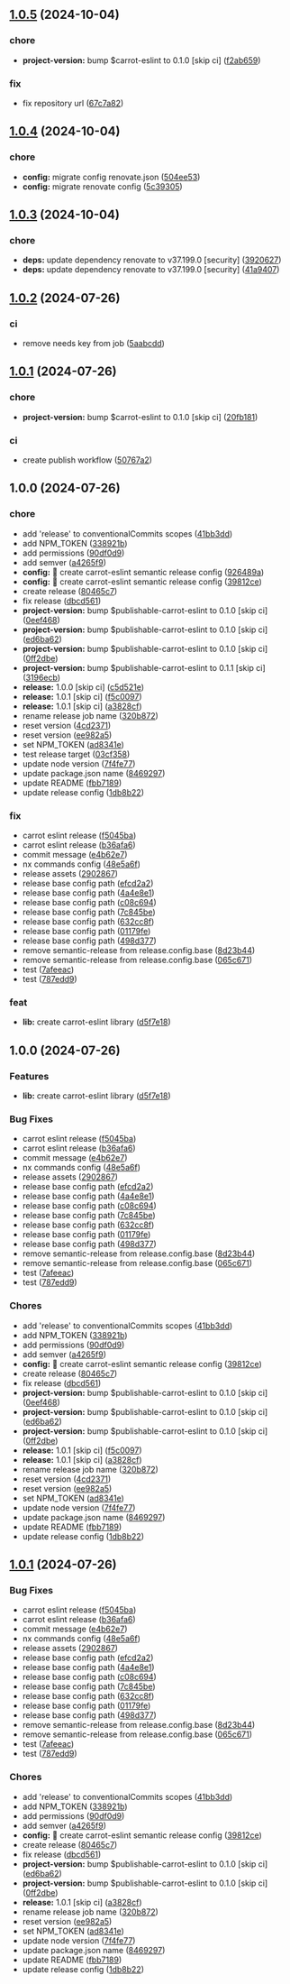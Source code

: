 ## [1.0.5](https://github.com/carrot-foundation/middle-earth/compare/v1.0.4...v1.0.5) (2024-10-04)


### chore

* **project-version:** bump $carrot-eslint to 0.1.0 [skip ci] ([f2ab659](https://github.com/carrot-foundation/middle-earth/commit/f2ab65904291debda3d1cb2e32d43c51b766cd8f))


### fix

* fix repository url ([67c7a82](https://github.com/carrot-foundation/middle-earth/commit/67c7a824fbe409877c2e693749a64ef5f67d600d))

## [1.0.4](https://github.com/carrot-foundation/middle-earth/compare/v1.0.3...v1.0.4) (2024-10-04)


### chore

* **config:** migrate config renovate.json ([504ee53](https://github.com/carrot-foundation/middle-earth/commit/504ee53ebe2a6d10fb34f4aeb63f189f25c6b0ec))
* **config:** migrate renovate config ([5c39305](https://github.com/carrot-foundation/middle-earth/commit/5c393051bea2f51b6afe931bc3ea4106cca156fc))

## [1.0.3](https://github.com/carrot-foundation/middle-earth/compare/v1.0.2...v1.0.3) (2024-10-04)


### chore

* **deps:** update dependency renovate to v37.199.0 [security] ([3920627](https://github.com/carrot-foundation/middle-earth/commit/39206272578a985cd0c4b2f89798ece1010d7fe3))
* **deps:** update dependency renovate to v37.199.0 [security] ([41a9407](https://github.com/carrot-foundation/middle-earth/commit/41a9407ef95f8113a0098468c1797981ac0029c3))

## [1.0.2](https://github.com/carrot-foundation/middle-earth/compare/v1.0.1...v1.0.2) (2024-07-26)


### ci

* remove needs key from job ([5aabcdd](https://github.com/carrot-foundation/middle-earth/commit/5aabcdd5d099b779402ca3462ac11935063c0254))

## [1.0.1](https://github.com/carrot-foundation/middle-earth/compare/v1.0.0...v1.0.1) (2024-07-26)


### chore

* **project-version:** bump $carrot-eslint to 0.1.0 [skip ci] ([20fb181](https://github.com/carrot-foundation/middle-earth/commit/20fb181fe600cf2edf6d4b8416d18163a1d7d7a7))


### ci

* create publish workflow ([50767a2](https://github.com/carrot-foundation/middle-earth/commit/50767a2fa7ef75b1b747aeacf769044ba1eb695c))

## 1.0.0 (2024-07-26)


### chore

* add 'release' to conventionalCommits scopes ([41bb3dd](https://github.com/carrot-foundation/middle-earth/commit/41bb3dd98a5300bfbf59a7f50405da32cd0d8c45))
* add NPM_TOKEN ([338921b](https://github.com/carrot-foundation/middle-earth/commit/338921bff9053690dfead14e8854f70950aa5759))
* add permissions ([90df0d9](https://github.com/carrot-foundation/middle-earth/commit/90df0d92701559b7e09440778a9c50ac519dbc7f))
* add semver ([a4265f9](https://github.com/carrot-foundation/middle-earth/commit/a4265f953bb7d6fd00e65cc1241cec4996ed5066))
* **config:** :hammer: create carrot-eslint semantic release config ([926489a](https://github.com/carrot-foundation/middle-earth/commit/926489afb2aeac850c99c0b05b3a5017da894287))
* **config:** :hammer: create carrot-eslint semantic release config ([39812ce](https://github.com/carrot-foundation/middle-earth/commit/39812cea09fb5628c000dc7adf26c5f14532e712))
* create release ([80465c7](https://github.com/carrot-foundation/middle-earth/commit/80465c71d60c514c4955094312116ad0343a2d4b))
* fix release ([dbcd561](https://github.com/carrot-foundation/middle-earth/commit/dbcd561f29e2b6c796c8f6c2f00a29805330e02b))
* **project-version:** bump $publishable-carrot-eslint to 0.1.0 [skip ci] ([0eef468](https://github.com/carrot-foundation/middle-earth/commit/0eef468cec6cc80481a0884e3f348b8a6ac15db6))
* **project-version:** bump $publishable-carrot-eslint to 0.1.0 [skip ci] ([ed6ba62](https://github.com/carrot-foundation/middle-earth/commit/ed6ba62955b6442f6955417ef0cf0588392ced67))
* **project-version:** bump $publishable-carrot-eslint to 0.1.0 [skip ci] ([0ff2dbe](https://github.com/carrot-foundation/middle-earth/commit/0ff2dbe2deab70a63e3dd094d58c3f498a47dfda))
* **project-version:** bump $publishable-carrot-eslint to 0.1.1 [skip ci] ([3196ecb](https://github.com/carrot-foundation/middle-earth/commit/3196ecb2d8fdf2c1b9b09408ead385a1f9d8ce1e))
* **release:** 1.0.0 [skip ci] ([c5d521e](https://github.com/carrot-foundation/middle-earth/commit/c5d521e530666f4bca902f36887b985ae070b792))
* **release:** 1.0.1 [skip ci] ([f5c0097](https://github.com/carrot-foundation/middle-earth/commit/f5c0097b1b7556f0e1ddb43f4f134cf0fda63646))
* **release:** 1.0.1 [skip ci] ([a3828cf](https://github.com/carrot-foundation/middle-earth/commit/a3828cf1c2e7a8fa4b02261b17a6a31f67abee28))
* rename release job name ([320b872](https://github.com/carrot-foundation/middle-earth/commit/320b87235888248e9cb1c5a41e8697666b70e53c))
* reset version ([4cd2371](https://github.com/carrot-foundation/middle-earth/commit/4cd2371a0b641a9b22566d54ccf871b31db1824c))
* reset version ([ee982a5](https://github.com/carrot-foundation/middle-earth/commit/ee982a5b77535d81167d47cbc14a40ce456676da))
* set NPM_TOKEN ([ad8341e](https://github.com/carrot-foundation/middle-earth/commit/ad8341e9fb7a9b02dfb299444d8529095c39e226))
* test release target ([03cf358](https://github.com/carrot-foundation/middle-earth/commit/03cf358f503c6557477316873fbca054dacfef5b))
* update node version ([7f4fe77](https://github.com/carrot-foundation/middle-earth/commit/7f4fe77344bbfbfc9a35ef4948e40f53303a1fc6))
* update package.json name ([8469297](https://github.com/carrot-foundation/middle-earth/commit/8469297a701c36caa98f652e23dcf869c219da0e))
* update README ([fbb7189](https://github.com/carrot-foundation/middle-earth/commit/fbb718921538077144c07e713f38a4349f06d8e1))
* update release config ([1db8b22](https://github.com/carrot-foundation/middle-earth/commit/1db8b22f7a0033942369b91152e749379ef547e3))


### fix

* carrot eslint release ([f5045ba](https://github.com/carrot-foundation/middle-earth/commit/f5045ba4d33b1bcd88a292393f7b9ddfa193d463))
* carrot eslint release ([b36afa6](https://github.com/carrot-foundation/middle-earth/commit/b36afa6120aceabe75764d516343a7d9adcda18c))
* commit message ([e4b62e7](https://github.com/carrot-foundation/middle-earth/commit/e4b62e79d09867749b085605009218e7b2e6c3e7))
* nx commands config ([48e5a6f](https://github.com/carrot-foundation/middle-earth/commit/48e5a6fef69803da376af0cd0834850468e9b71f))
* release assets ([2902867](https://github.com/carrot-foundation/middle-earth/commit/2902867000b8d0de58685029aae47b7541ba564f))
* release base config path ([efcd2a2](https://github.com/carrot-foundation/middle-earth/commit/efcd2a2404a76878e08807023d8be0f6e6c9529e))
* release base config path ([4a4e8e1](https://github.com/carrot-foundation/middle-earth/commit/4a4e8e100731f5475fa074ede651ee20c660c373))
* release base config path ([c08c694](https://github.com/carrot-foundation/middle-earth/commit/c08c694bcf2a37548127d56608d043fa0fc8f87d))
* release base config path ([7c845be](https://github.com/carrot-foundation/middle-earth/commit/7c845beef7968d74e2f8ea9c79bee16e48e70806))
* release base config path ([632cc8f](https://github.com/carrot-foundation/middle-earth/commit/632cc8f14e7061dd6b2fad2c7bc77c1e4956efd5))
* release base config path ([01179fe](https://github.com/carrot-foundation/middle-earth/commit/01179fee154382fa31ae470d603bf7317b7d709c))
* release base config path ([498d377](https://github.com/carrot-foundation/middle-earth/commit/498d37799b80cd699ed969fd3f30b39e02a73f8c))
* remove semantic-release from release.config.base ([8d23b44](https://github.com/carrot-foundation/middle-earth/commit/8d23b44f113ead9933f906ef0b774a89a39100d4))
* remove semantic-release from release.config.base ([065c671](https://github.com/carrot-foundation/middle-earth/commit/065c67182a2de35ccd899f1fcb539c31943b86b8))
* test ([7afeeac](https://github.com/carrot-foundation/middle-earth/commit/7afeeacecae38937c19d9f139489df676191501a))
* test ([787edd9](https://github.com/carrot-foundation/middle-earth/commit/787edd9733097458b9d37ff87d50a4496e32b3e5))


### feat

* **lib:** create carrot-eslint library ([d5f7e18](https://github.com/carrot-foundation/middle-earth/commit/d5f7e184933f3983bd8a08b41eb7ceb6013168e6))

## 1.0.0 (2024-07-26)


### Features

* **lib:** create carrot-eslint library ([d5f7e18](https://github.com/carrot-foundation/middle-earth/commit/d5f7e184933f3983bd8a08b41eb7ceb6013168e6))


### Bug Fixes

* carrot eslint release ([f5045ba](https://github.com/carrot-foundation/middle-earth/commit/f5045ba4d33b1bcd88a292393f7b9ddfa193d463))
* carrot eslint release ([b36afa6](https://github.com/carrot-foundation/middle-earth/commit/b36afa6120aceabe75764d516343a7d9adcda18c))
* commit message ([e4b62e7](https://github.com/carrot-foundation/middle-earth/commit/e4b62e79d09867749b085605009218e7b2e6c3e7))
* nx commands config ([48e5a6f](https://github.com/carrot-foundation/middle-earth/commit/48e5a6fef69803da376af0cd0834850468e9b71f))
* release assets ([2902867](https://github.com/carrot-foundation/middle-earth/commit/2902867000b8d0de58685029aae47b7541ba564f))
* release base config path ([efcd2a2](https://github.com/carrot-foundation/middle-earth/commit/efcd2a2404a76878e08807023d8be0f6e6c9529e))
* release base config path ([4a4e8e1](https://github.com/carrot-foundation/middle-earth/commit/4a4e8e100731f5475fa074ede651ee20c660c373))
* release base config path ([c08c694](https://github.com/carrot-foundation/middle-earth/commit/c08c694bcf2a37548127d56608d043fa0fc8f87d))
* release base config path ([7c845be](https://github.com/carrot-foundation/middle-earth/commit/7c845beef7968d74e2f8ea9c79bee16e48e70806))
* release base config path ([632cc8f](https://github.com/carrot-foundation/middle-earth/commit/632cc8f14e7061dd6b2fad2c7bc77c1e4956efd5))
* release base config path ([01179fe](https://github.com/carrot-foundation/middle-earth/commit/01179fee154382fa31ae470d603bf7317b7d709c))
* release base config path ([498d377](https://github.com/carrot-foundation/middle-earth/commit/498d37799b80cd699ed969fd3f30b39e02a73f8c))
* remove semantic-release from release.config.base ([8d23b44](https://github.com/carrot-foundation/middle-earth/commit/8d23b44f113ead9933f906ef0b774a89a39100d4))
* remove semantic-release from release.config.base ([065c671](https://github.com/carrot-foundation/middle-earth/commit/065c67182a2de35ccd899f1fcb539c31943b86b8))
* test ([7afeeac](https://github.com/carrot-foundation/middle-earth/commit/7afeeacecae38937c19d9f139489df676191501a))
* test ([787edd9](https://github.com/carrot-foundation/middle-earth/commit/787edd9733097458b9d37ff87d50a4496e32b3e5))


### Chores

* add 'release' to conventionalCommits scopes ([41bb3dd](https://github.com/carrot-foundation/middle-earth/commit/41bb3dd98a5300bfbf59a7f50405da32cd0d8c45))
* add NPM_TOKEN ([338921b](https://github.com/carrot-foundation/middle-earth/commit/338921bff9053690dfead14e8854f70950aa5759))
* add permissions ([90df0d9](https://github.com/carrot-foundation/middle-earth/commit/90df0d92701559b7e09440778a9c50ac519dbc7f))
* add semver ([a4265f9](https://github.com/carrot-foundation/middle-earth/commit/a4265f953bb7d6fd00e65cc1241cec4996ed5066))
* **config:** :hammer: create carrot-eslint semantic release config ([39812ce](https://github.com/carrot-foundation/middle-earth/commit/39812cea09fb5628c000dc7adf26c5f14532e712))
* create release ([80465c7](https://github.com/carrot-foundation/middle-earth/commit/80465c71d60c514c4955094312116ad0343a2d4b))
* fix release ([dbcd561](https://github.com/carrot-foundation/middle-earth/commit/dbcd561f29e2b6c796c8f6c2f00a29805330e02b))
* **project-version:** bump $publishable-carrot-eslint to 0.1.0 [skip ci] ([0eef468](https://github.com/carrot-foundation/middle-earth/commit/0eef468cec6cc80481a0884e3f348b8a6ac15db6))
* **project-version:** bump $publishable-carrot-eslint to 0.1.0 [skip ci] ([ed6ba62](https://github.com/carrot-foundation/middle-earth/commit/ed6ba62955b6442f6955417ef0cf0588392ced67))
* **project-version:** bump $publishable-carrot-eslint to 0.1.0 [skip ci] ([0ff2dbe](https://github.com/carrot-foundation/middle-earth/commit/0ff2dbe2deab70a63e3dd094d58c3f498a47dfda))
* **release:** 1.0.1 [skip ci] ([f5c0097](https://github.com/carrot-foundation/middle-earth/commit/f5c0097b1b7556f0e1ddb43f4f134cf0fda63646))
* **release:** 1.0.1 [skip ci] ([a3828cf](https://github.com/carrot-foundation/middle-earth/commit/a3828cf1c2e7a8fa4b02261b17a6a31f67abee28))
* rename release job name ([320b872](https://github.com/carrot-foundation/middle-earth/commit/320b87235888248e9cb1c5a41e8697666b70e53c))
* reset version ([4cd2371](https://github.com/carrot-foundation/middle-earth/commit/4cd2371a0b641a9b22566d54ccf871b31db1824c))
* reset version ([ee982a5](https://github.com/carrot-foundation/middle-earth/commit/ee982a5b77535d81167d47cbc14a40ce456676da))
* set NPM_TOKEN ([ad8341e](https://github.com/carrot-foundation/middle-earth/commit/ad8341e9fb7a9b02dfb299444d8529095c39e226))
* update node version ([7f4fe77](https://github.com/carrot-foundation/middle-earth/commit/7f4fe77344bbfbfc9a35ef4948e40f53303a1fc6))
* update package.json name ([8469297](https://github.com/carrot-foundation/middle-earth/commit/8469297a701c36caa98f652e23dcf869c219da0e))
* update README ([fbb7189](https://github.com/carrot-foundation/middle-earth/commit/fbb718921538077144c07e713f38a4349f06d8e1))
* update release config ([1db8b22](https://github.com/carrot-foundation/middle-earth/commit/1db8b22f7a0033942369b91152e749379ef547e3))

## [1.0.1](https://github.com/carrot-foundation/middle-earth/compare/v1.0.0...v1.0.1) (2024-07-26)


### Bug Fixes

* carrot eslint release ([f5045ba](https://github.com/carrot-foundation/middle-earth/commit/f5045ba4d33b1bcd88a292393f7b9ddfa193d463))
* carrot eslint release ([b36afa6](https://github.com/carrot-foundation/middle-earth/commit/b36afa6120aceabe75764d516343a7d9adcda18c))
* commit message ([e4b62e7](https://github.com/carrot-foundation/middle-earth/commit/e4b62e79d09867749b085605009218e7b2e6c3e7))
* nx commands config ([48e5a6f](https://github.com/carrot-foundation/middle-earth/commit/48e5a6fef69803da376af0cd0834850468e9b71f))
* release assets ([2902867](https://github.com/carrot-foundation/middle-earth/commit/2902867000b8d0de58685029aae47b7541ba564f))
* release base config path ([efcd2a2](https://github.com/carrot-foundation/middle-earth/commit/efcd2a2404a76878e08807023d8be0f6e6c9529e))
* release base config path ([4a4e8e1](https://github.com/carrot-foundation/middle-earth/commit/4a4e8e100731f5475fa074ede651ee20c660c373))
* release base config path ([c08c694](https://github.com/carrot-foundation/middle-earth/commit/c08c694bcf2a37548127d56608d043fa0fc8f87d))
* release base config path ([7c845be](https://github.com/carrot-foundation/middle-earth/commit/7c845beef7968d74e2f8ea9c79bee16e48e70806))
* release base config path ([632cc8f](https://github.com/carrot-foundation/middle-earth/commit/632cc8f14e7061dd6b2fad2c7bc77c1e4956efd5))
* release base config path ([01179fe](https://github.com/carrot-foundation/middle-earth/commit/01179fee154382fa31ae470d603bf7317b7d709c))
* release base config path ([498d377](https://github.com/carrot-foundation/middle-earth/commit/498d37799b80cd699ed969fd3f30b39e02a73f8c))
* remove semantic-release from release.config.base ([8d23b44](https://github.com/carrot-foundation/middle-earth/commit/8d23b44f113ead9933f906ef0b774a89a39100d4))
* remove semantic-release from release.config.base ([065c671](https://github.com/carrot-foundation/middle-earth/commit/065c67182a2de35ccd899f1fcb539c31943b86b8))
* test ([7afeeac](https://github.com/carrot-foundation/middle-earth/commit/7afeeacecae38937c19d9f139489df676191501a))
* test ([787edd9](https://github.com/carrot-foundation/middle-earth/commit/787edd9733097458b9d37ff87d50a4496e32b3e5))


### Chores

* add 'release' to conventionalCommits scopes ([41bb3dd](https://github.com/carrot-foundation/middle-earth/commit/41bb3dd98a5300bfbf59a7f50405da32cd0d8c45))
* add NPM_TOKEN ([338921b](https://github.com/carrot-foundation/middle-earth/commit/338921bff9053690dfead14e8854f70950aa5759))
* add permissions ([90df0d9](https://github.com/carrot-foundation/middle-earth/commit/90df0d92701559b7e09440778a9c50ac519dbc7f))
* add semver ([a4265f9](https://github.com/carrot-foundation/middle-earth/commit/a4265f953bb7d6fd00e65cc1241cec4996ed5066))
* **config:** :hammer: create carrot-eslint semantic release config ([39812ce](https://github.com/carrot-foundation/middle-earth/commit/39812cea09fb5628c000dc7adf26c5f14532e712))
* create release ([80465c7](https://github.com/carrot-foundation/middle-earth/commit/80465c71d60c514c4955094312116ad0343a2d4b))
* fix release ([dbcd561](https://github.com/carrot-foundation/middle-earth/commit/dbcd561f29e2b6c796c8f6c2f00a29805330e02b))
* **project-version:** bump $publishable-carrot-eslint to 0.1.0 [skip ci] ([ed6ba62](https://github.com/carrot-foundation/middle-earth/commit/ed6ba62955b6442f6955417ef0cf0588392ced67))
* **project-version:** bump $publishable-carrot-eslint to 0.1.0 [skip ci] ([0ff2dbe](https://github.com/carrot-foundation/middle-earth/commit/0ff2dbe2deab70a63e3dd094d58c3f498a47dfda))
* **release:** 1.0.1 [skip ci] ([a3828cf](https://github.com/carrot-foundation/middle-earth/commit/a3828cf1c2e7a8fa4b02261b17a6a31f67abee28))
* rename release job name ([320b872](https://github.com/carrot-foundation/middle-earth/commit/320b87235888248e9cb1c5a41e8697666b70e53c))
* reset version ([ee982a5](https://github.com/carrot-foundation/middle-earth/commit/ee982a5b77535d81167d47cbc14a40ce456676da))
* set NPM_TOKEN ([ad8341e](https://github.com/carrot-foundation/middle-earth/commit/ad8341e9fb7a9b02dfb299444d8529095c39e226))
* update node version ([7f4fe77](https://github.com/carrot-foundation/middle-earth/commit/7f4fe77344bbfbfc9a35ef4948e40f53303a1fc6))
* update package.json name ([8469297](https://github.com/carrot-foundation/middle-earth/commit/8469297a701c36caa98f652e23dcf869c219da0e))
* update README ([fbb7189](https://github.com/carrot-foundation/middle-earth/commit/fbb718921538077144c07e713f38a4349f06d8e1))
* update release config ([1db8b22](https://github.com/carrot-foundation/middle-earth/commit/1db8b22f7a0033942369b91152e749379ef547e3))
